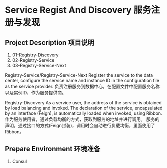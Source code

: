# Service Regist And Discovery 服务注册与发现

## Project Description 项目说明
1. 01-Registry-Discovery
2. 02-Registry-Service
3. 03-Registry-Service-Next

Registry-Service/Registry-Service-Next
Register the service to the data center, configure the service name and instance ID in the configuration file as the service provider.
负责注册服务到数据中心，在配置文件中配置服务名称以及实例ID，作为服务提供商。

Registry-Discovery
As a service user, the address of the service is obtained by load balancing and invoked.
The declaration of the service, encapsulated by an interface (Feign), is automatically loaded when invoked, using Ribbon.
作为服务使用者，通过负载均衡的方式，获取到服务的地址并进行调用。
服务的声明，通过接口的方式(Feign封装)，调用时会自动进行负载均衡，里面使用了Ribbon。

## Prepare Environment 环境准备
1. Consul

